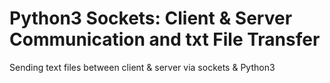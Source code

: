 # Python3 Sockets: Client & Server Communication and txt File Transfer
Sending text files between client &amp; server via sockets &amp; Python3
